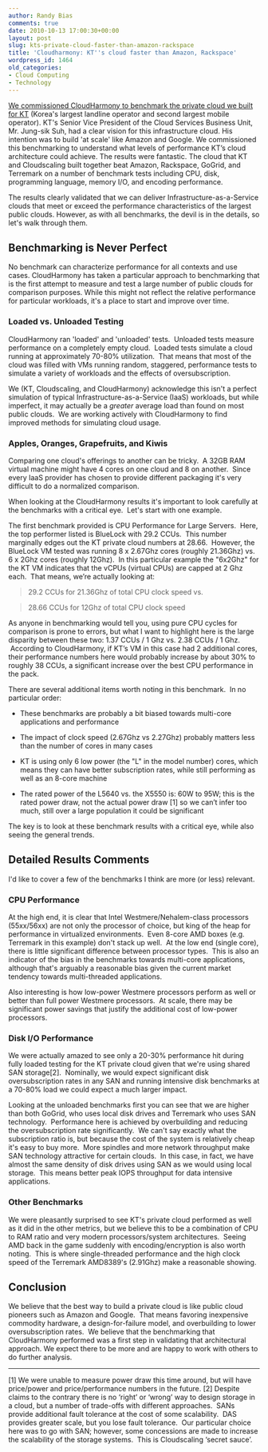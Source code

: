 ```yaml
---
author: Randy Bias
comments: true
date: 2010-10-13 17:00:30+00:00
layout: post
slug: kts-private-cloud-faster-than-amazon-rackspace
title: 'Cloudharmony: KT''s cloud faster than Amazon, Rackspace'
wordpress_id: 1464
old_categories:
- Cloud Computing
- Technology
---
```


[We commissioned CloudHarmony to benchmark the private cloud we built for KT](http://blog.cloudharmony.com/2010/10/cloudscaling-kt-private-cloud.html) (Korea's largest landline operator and second largest mobile operator). KT's Senior Vice President of the Cloud Services Business Unit, Mr. Jung-sik Suh, had a clear vision for this infrastructure cloud. His intention was to build 'at scale' like Amazon and Google. We commissioned this benchmarking to understand what levels of performance KT’s cloud architecture could achieve. The results were fantastic. The cloud that KT and Cloudscaling built together beat Amazon, Rackspace, GoGrid, and Terremark on a number of benchmark tests including CPU, disk, programming language, memory I/O, and encoding performance.

The results clearly validated that we can deliver Infrastructure-as-a-Service clouds that meet or exceed the performance characteristics of the largest public clouds. However, as with all benchmarks, the devil is in the details, so let's walk through them.

<!-- more -->


## Benchmarking is Never Perfect


No benchmark can characterize performance for all contexts and use cases. CloudHarmony has taken a particular approach to benchmarking that is the first attempt to measure and test a large number of public clouds for comparison purposes. While this might not reflect the relative performance for particular workloads, it's a place to start and improve over time.


### Loaded vs. Unloaded Testing


CloudHarmony ran 'loaded' and 'unloaded' tests.  Unloaded tests measure performance on a completely empty cloud.  Loaded tests simulate a cloud running at approximately 70-80% utilization.  That means that most of the cloud was filled with VMs running random, staggered, performance tests to simulate a variety of workloads and the effects of oversubscription.

We (KT, Cloudscaling, and CloudHarmony) acknowledge this isn't a perfect simulation of typical Infrastructure-as-a-Service (IaaS) workloads, but while imperfect, it may actually be a *greater* average load than found on most public clouds.  We are working actively with CloudHarmony to find improved methods for simulating cloud usage.


### Apples, Oranges, Grapefruits, and Kiwis


Comparing one cloud's offerings to another can be tricky.  A 32GB RAM virtual machine might have 4 cores on one cloud and 8 on another.  Since every IaaS provider has chosen to provide different packaging it's very difficult to do a normalized comparison.

When looking at the CloudHarmony results it's important to look carefully at the benchmarks with a critical eye.  Let's start with one example.

The first benchmark provided is CPU Performance for Large Servers.  Here, the top performer listed is BlueLock with 29.2 CCUs.  This number marginally edges out the KT private cloud numbers at 28.66.  However, the BlueLock VM tested was running 8 x 2.67Ghz cores (roughly 21.36Ghz) vs. 6 x 2Ghz cores (roughly 12Ghz).  In this particular example the "6x2Ghz" for the KT VM indicates that the vCPUs (virtual CPUs) are capped at 2 Ghz each.  That means, we’re actually looking at:




> 
> 29.2 CCUs for 21.36Ghz of total CPU clock speed vs.
> 
> 

> 
> 28.66 CCUs for 12Ghz of total CPU clock speed
> 
> 



As anyone in benchmarking would tell you, using pure CPU cycles for comparison is prone to errors, but what I want to highlight here is the large disparity between these two: 1.37 CCUs / 1 Ghz vs. 2.38 CCUs / 1 Ghz.  According to CloudHarmony, if KT’s VM in this case had 2 additional cores, their performance numbers here would probably increase by about 30% to roughly 38 CCUs, a significant increase over the best CPU performance in the pack.

There are several additional items worth noting in this benchmark.  In no particular order:



	
  * These benchmarks are probably a bit biased towards multi-core applications and performance

	
  * The impact of clock speed (2.67Ghz vs 2.27Ghz) probably matters less than the number of cores in many cases

	
  * KT is using only 6 low power (the "L" in the model number) cores, which means they can have better subscription rates, while still performing as well as an 8-core machine

	
  * The rated power of the L5640 vs. the X5550 is: 60W to 95W; this is the rated power draw, not the actual power draw [1] so we can’t infer too much, still over a large population it could be significant


The key is to look at these benchmark results with a critical eye, while also seeing the general trends.


## Detailed Results Comments


I'd like to cover a few of the benchmarks I think are more (or less) relevant.


### CPU Performance


At the high end, it is clear that Intel Westmere/Nehalem-class processors (55xx/56xx) are not only the processor of choice, but king of the heap for performance in virtualized environments.  Even 8-core AMD boxes (e.g. Terremark in this example) don't stack up well.  At the low end (single core), there is little significant difference between processor types.  This is also an indicator of the bias in the benchmarks towards multi-core applications, although that's arguably a reasonable bias given the current market tendency towards multi-threaded applications.

Also interesting is how low-power Westmere processors perform as well or better than full power Westmere processors.  At scale, there may be significant power savings that justify the additional cost of low-power processors.


### Disk I/O Performance


We were actually amazed to see only a 20-30% performance hit during fully loaded testing for the KT private cloud given that we're using shared SAN storage[2].  Nominally, we would expect significant disk oversubscription rates in any SAN and running intensive disk benchmarks at a 70-80% load we could expect a much larger impact.

Looking at the unloaded benchmarks first you can see that we are higher than both GoGrid, who uses local disk drives and Terremark who uses SAN technology.  Performance here is achieved by overbuilding and reducing the oversubscription rate significantly.  We can't say exactly what the subscription ratio is, but because the cost of the system is relatively cheap it's easy to buy more.  More spindles and more network throughput make SAN technology attractive for certain clouds.  In this case, in fact, we have almost the same density of disk drives using SAN as we would using local storage.  This means better peak IOPS throughput for data intensive applications.


### Other Benchmarks


We were pleasantly surprised to see KT's private cloud performed as well as it did in the other metrics, but we believe this to be a combination of CPU to RAM ratio and very modern processors/system architectures.  Seeing AMD back in the game suddenly with encoding/encryption is also worth noting.  This is where single-threaded performance and the high clock speed of the Terremark AMD8389's (2.91Ghz) make a reasonable showing.


## Conclusion


We believe that the best way to build a private cloud is like public cloud pioneers such as Amazon and Google.  That means favoring inexpensive commodity hardware, a design-for-failure model, and overbuilding to lower oversubscription rates.  We believe that the benchmarking that CloudHarmony performed was a first step in validating that architectural approach. We expect there to be more and are happy to work with others to do further analysis.

----
[1] We were unable to measure power draw this time around, but will have price/power and price/performance numbers in the future.
[2] Despite claims to the contrary there is no ‘right’ or ‘wrong’ way to design storage in a cloud, but a number of trade-offs with different approaches.  SANs provide additional fault tolerance at the cost of some scalability.  DAS provides greater scale, but you lose fault tolerance.  Our particular choice here was to go with SAN; however, some concessions are made to increase the scalability of the storage systems.  This is Cloudscaling ‘secret sauce’.
